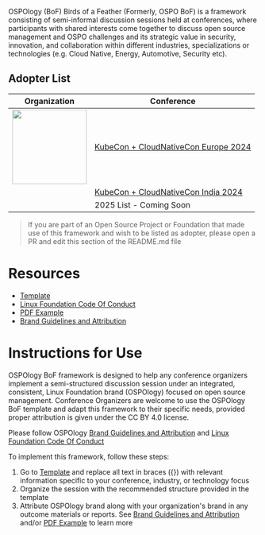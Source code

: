 

OSPOlogy (BoF) Birds of a Feather (Formerly, OSPO BoF) is a framework consisting of semi-informal discussion sessions held at conferences, where participants with shared interests come together to discuss open source management and OSPO
challenges and its strategic value in security, innovation, and collaboration within different industries, specializations or technologies (e.g. Cloud Native, Energy, Automotive, Security etc).


## Adopter List
 
|                                          Organization                                                   |                                        Conference                                                    |
|                                              ---                                                        |                                            ---                                                       |
| <img src="https://github.com/user-attachments/assets/0f53c089-14a8-4b3a-b0c3-e3077b021979" width="150"> | [KubeCon + CloudNativeCon Europe 2024](https://kccnceu2024.sched.com/event/1a9q9/ospo-bof-happy-hour)|
|                                                                                                         | [KubeCon + CloudNativeCon India 2024](https://events.linuxfoundation.org/kubecon-cloudnativecon-india/program/experiences/#open-source-program-office-bof)|
|                                                                                                         | 2025 List - Coming Soon |

> If you are part of an Open Source Project or Foundation that made use of this framework and wish to be listed as adopter, please open a PR and edit this section of the README.md file

# Resources

- [Template](./template.md)
- [Linux Foundation Code Of Conduct](https://events.linuxfoundation.org/about/code-of-conduct/)
- [PDF Example](./example.pdf)
- [Brand Guidelines and Attribution](./attribution.md)

# Instructions for Use

OSPOlogy BoF framework is designed to help any conference organizers implement a semi-structured discussion session under an integrated, consistent, Linux Foundation brand (OSPOlogy) focused on open source management.
Conference Organizers are welcome to use the OSPOlogy BoF template and adapt this framework to their specific needs, provided proper attribution is given under the CC BY 4.0 license.

Please follow OSPOlogy [Brand Guidelines and Attribution](./attribution.md) and [Linux Foundation Code Of Conduct](https://events.linuxfoundation.org/about/code-of-conduct/)

To implement this framework, follow these steps:
1.	Go to [Template](./template.md) and replace all text in braces ({}) with relevant information specific to your conference, industry, or technology focus
2.	Organize the session with the recommended structure provided in the template
3.	Attribute OSPOlogy brand along with your organization's brand in any outcome materials or reports. See [Brand Guidelines and Attribution](./attribution.md) and/or [PDF Example](./example.pdf) to learn more
